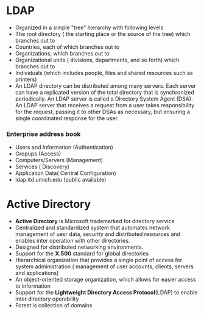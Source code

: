 # LDAP
* Organized in a simple "tree" hierarchy with following levels
 * The root directory ( the starting place or the source of the tree) which branches out to
 * Countries, each of which branches out to
 * Organizations, which branches out to
 * Organizational units ( divisions, departments, and so forth) which branches out to 
 * Individuals (which includes people, files and shared resources such as printers)
* An LDAP directory can be distributed among many servers. Each server can have a replicated version of the total directory that is synchronized periodically. An LDAP server is called a Directory System Agent (DSA). An LDAP server that receives a request from a user takes responsibility for the request, passing it to other DSAs as necessary, but ensuring a single coordinated response for the user.
### Enterprise address book
 * Users and Information (Authentication)
 * Gropups (Access)
 * Computers/Servers (Management)
 * Services ( Discovery)
 * Application Data( Central Configuration)
* ldap.itd.umich.edu (public available)



# Active Directory
* __Active Directory__ is Microsoft trademarked for directory service
* Centralized and standardized system that automates network management of uesr data, security and distributed resources and enables inter operation with other directories.
* Designed for distributed networking environments.
* Support for the __X.500__ standard for global directories
* Hierarchical organization that provides a single point of access for system administration ( management of user accounts, clients, servers and applications)
* An object-oriented storage organization, which allows for easier access to information
* Support for the __Lightweight Directory Access Protocol__(LDAP) to enable inter directory operability
* Forest is collection of domains

